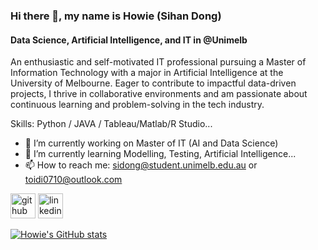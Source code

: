 ### Hi there 👋, my name is Howie (Sihan Dong)
#### Data Science, Artificial Intelligence, and IT in @Unimelb
An enthusiastic and self-motivated IT professional pursuing a Master of Information Technology with a major in Artificial Intelligence at the University of Melbourne. Eager to contribute to impactful data-driven projects, I thrive in collaborative environments and am passionate about continuous learning and problem-solving in the tech industry.

Skills: Python / JAVA / Tableau/Matlab/R Studio...

- 🔭 I’m currently working on Master of IT (AI and Data Science) 
- 🌱 I’m currently learning Modelling, Testing, Artificial Intelligence... 
- 📫 How to reach me: sidong@student.unimelb.edu.au or toidi0710@outlook.com 


[<img src='https://cdn.jsdelivr.net/npm/simple-icons@3.0.1/icons/github.svg' alt='github' height='40'>](https://github.com/HowieSihanDong)  [<img src='https://cdn.jsdelivr.net/npm/simple-icons@3.0.1/icons/linkedin.svg' alt='linkedin' height='40'>](https://www.linkedin.com/in/www.linkedin.com/in/howie-sihan-dong/)  



[![Howie's GitHub stats](https://github-readme-stats.vercel.app/api?username=howiedong)](https://github.com/anuraghazra/github-readme-stats)




